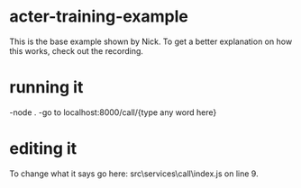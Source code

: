 # acter-training-example

This is the base example shown by Nick. To get a better explanation on how this works, 
check out the recording.

# running it
-node .
-go to localhost:8000/call/{type any word here}

# editing it
To change what it says go here: 
src\services\call\index.js
on line 9.